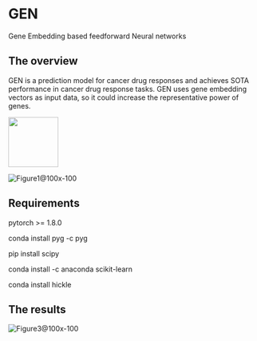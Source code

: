 # GEN
Gene Embedding based feedforward Neural networks

## The overview
GEN is a prediction model for cancer drug responses and achieves SOTA performance in cancer drug response tasks. 
GEN uses gene embedding vectors as input data, so it could increase the representative power of genes.

<img src = "https://user-images.githubusercontent.com/31497898/167999496-caa9b1e6-09cd-4a8d-ade2-33a72e94579b.jpg" width="100" height="100">

![Figure1@100x-100](https://user-images.githubusercontent.com/31497898/164617420-5c813d9f-9ccb-4783-b492-805daf8ead2a.jpg)

## Requirements
pytorch >= 1.8.0

conda install pyg -c pyg

pip install scipy

conda install -c anaconda scikit-learn

conda install hickle

## The results

![Figure3@100x-100](https://user-images.githubusercontent.com/31497898/164617578-49100f85-2c8a-4a7e-aa16-029ff4fcc7e0.jpg)
